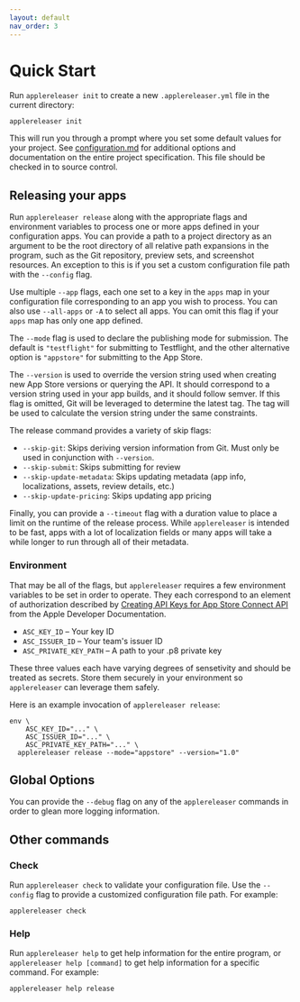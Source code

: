 ```yaml
---
layout: default
nav_order: 3
---
```


# Quick Start

Run `applereleaser init` to create a new `.applereleaser.yml` file in the current directory:

```shell
applereleaser init
```

This will run you through a prompt where you set some default values for your project. See [configuration.md](./configuration.md) for additional options and documentation on the entire project specification. This file should be checked in to source control.

## Releasing your apps

Run `applereleaser release` along with the appropriate flags and environment variables to process one or more apps defined in your configuration apps. You can provide a path to a project directory as an argument to be the root directory of all relative path expansions in the program, such as the Git repository, preview sets, and screenshot resources. An exception to this is if you set a custom configuration file path with the `--config` flag.

Use multiple `--app` flags, each one set to a key in the `apps` map in your configuration file corresponding to an app you wish to process. You can also use `--all-apps` or `-A` to select all apps. You can omit this flag if your `apps` map has only one app defined.

The `--mode` flag is used to declare the publishing mode for submission. The default is `"testflight"` for submitting to Testflight, and the other alternative option is `"appstore"` for submitting to the App Store.

The `--version` is used to override the version string used when creating new App Store versions or querying the API. It should correspond to a version string used in your app builds, and it should follow semver. If this flag is omitted, Git will be leveraged to determine the latest tag. The tag will be used to calculate the version string under the same constraints.

The release command provides a variety of skip flags:

- `--skip-git`: Skips deriving version information from Git. Must only be used in conjunction with `--version`.
- `--skip-submit`: Skips submitting for review
- `--skip-update-metadata`: Skips updating metadata (app info, localizations, assets, review details, etc.)
- `--skip-update-pricing`: Skips updating app pricing

Finally, you can provide a `--timeout` flag with a duration value to place a limit on the runtime of the release process. While `applereleaser` is intended to be fast, apps with a lot of localization fields or many apps will take a while longer to run through all of their metadata.

### Environment

That may be all of the flags, but `applereleaser` requires a few environment variables to be set in order to operate. They each correspond to an element of authorization described by [Creating API Keys for App Store Connect API](https://developer.apple.com/documentation/appstoreconnectapi/creating_api_keys_for_app_store_connect_api) from the Apple Developer Documentation.

- `ASC_KEY_ID` – Your key ID
- `ASC_ISSUER_ID` – Your team's issuer ID
- `ASC_PRIVATE_KEY_PATH` – A path to your .p8 private key

These three values each have varying degrees of sensetivity and should be treated as secrets. Store them securely in your environment so `applereleaser` can leverage them safely.

Here is an example invocation of `applereleaser release`:

```shell
env \
    ASC_KEY_ID="..." \
    ASC_ISSUER_ID="..." \
    ASC_PRIVATE_KEY_PATH="..." \
  applereleaser release --mode="appstore" --version="1.0"
```

## Global Options

You can provide the `--debug` flag on any of the `applereleaser` commands in order to glean more logging information. 

## Other commands

### Check

Run `applereleaser check` to validate your configuration file. Use the `--config` flag to provide a customized configuration file path. For example:

```shell
applereleaser check
```

### Help

Run `applereleaser help` to get help information for the entire program, or `applereleaser help [command]` to get help information for a specific command. For example:

```shell
applereleaser help release
```
